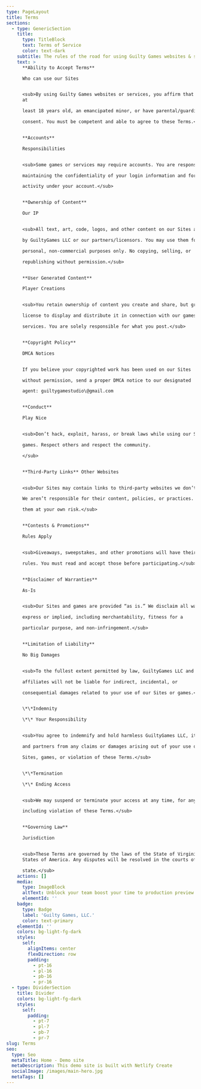 ```yaml
---
type: PageLayout
title: Terms
sections:
  - type: GenericSection
    title:
      type: TitleBlock
      text: Terms of Service
      color: text-dark
    subtitle: The rules of the road for using Guilty Games websites & services.
    text: >
      **Ability to Accept Terms**

      Who can use our Sites


      <sub>By using Guilty Games websites or services, you affirm that you are
      at

      least 18 years old, an emancipated minor, or have parental/guardian

      consent. You must be competent and able to agree to these Terms.</sub>


      **Accounts**

      Responsibilities


      <sub>Some games or services may require accounts. You are responsible for

      maintaining the confidentiality of your login information and for all

      activity under your account.</sub>


      **Ownership of Content**

      Our IP


      <sub>All text, art, code, logos, and other content on our Sites are owned

      by GuiltyGames LLC or our partners/licensors. You may use them for

      personal, non-commercial purposes only. No copying, selling, or

      republishing without permission.</sub>


      **User Generated Content**

      Player Creations


      <sub>You retain ownership of content you create and share, but grant us a

      license to display and distribute it in connection with our games and

      services. You are solely responsible for what you post.</sub>


      **Copyright Policy**

      DMCA Notices


      If you believe your copyrighted work has been used on our Sites

      without permission, send a proper DMCA notice to our designated

      agent: guiltygamestudio\@gmail.com


      **Conduct**

      Play Nice


      <sub>Don’t hack, exploit, harass, or break laws while using our Sites or

      games. Respect others and respect the community.

      </sub>


      **Third-Party Links** Other Websites


      <sub>Our Sites may contain links to third-party websites we don’t control.

      We aren’t responsible for their content, policies, or practices. Use

      them at your own risk.</sub>


      **Contests & Promotions**

      Rules Apply


      <sub>Giveaways, sweepstakes, and other promotions will have their own

      rules. You must read and accept those before participating.</sub>


      **Disclaimer of Warranties**

      As-Is


      <sub>Our Sites and games are provided “as is.” We disclaim all warranties,

      express or implied, including merchantability, fitness for a

      particular purpose, and non-infringement.</sub>


      **Limitation of Liability**

      No Big Damages


      <sub>To the fullest extent permitted by law, GuiltyGames LLC and its

      affiliates will not be liable for indirect, incidental, or

      consequential damages related to your use of our Sites or games.</sub>


      \*\*Indemnity

      \*\* Your Responsibility


      <sub>You agree to indemnify and hold harmless GuiltyGames LLC, its team,

      and partners from any claims or damages arising out of your use of our

      Sites, games, or violation of these Terms.</sub>


      \*\*Termination

      \*\* Ending Access


      <sub>We may suspend or terminate your access at any time, for any reason,

      including violation of these Terms.</sub>


      **Governing Law**

      Jurisdiction


      <sub>These Terms are governed by the laws of the State of Virginia, United
      States of America. Any disputes will be resolved in the courts of that

      state.</sub>
    actions: []
    media:
      type: ImageBlock
      altText: Unblock your team boost your time to production preview
      elementId: ''
    badge:
      type: Badge
      label: 'Guilty Games, LLC.'
      color: text-primary
    elementId: ''
    colors: bg-light-fg-dark
    styles:
      self:
        alignItems: center
        flexDirection: row
        padding:
          - pt-16
          - pl-16
          - pb-16
          - pr-16
  - type: DividerSection
    title: Divider
    colors: bg-light-fg-dark
    styles:
      self:
        padding:
          - pt-7
          - pl-7
          - pb-7
          - pr-7
slug: Terms
seo:
  type: Seo
  metaTitle: Home - Demo site
  metaDescription: This demo site is built with Netlify Create
  socialImage: /images/main-hero.jpg
  metaTags: []
---
```

